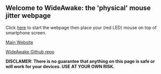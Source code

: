 ## Welcome to WideAwake: the 'physical' mouse jitter webpage

Click [here](https://alrashedf.github.io/WideAwake/movemouse.html) to start the webpage then place your (red LED) mouse on top of smartphone screen.

[Main Website](https://alrashedf.github.io/WideAwake/)

[WideAwake Github repo](https://github.com/alrashedf/WideAwake/)

**DISCLAMER: There is no guarantee that anything on this page is safe or will work for your devices. USE AT YOUR OWN RISK.**
